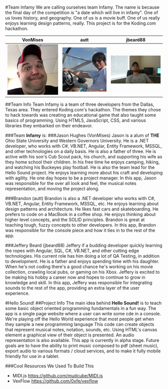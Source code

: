 #Team Infamy
We are calling ourselves team Infamy.  The name is because the final day of the competition is "a date which will live in infamy".  One of us loves history, and geography.  One of us is a movie buff.  One of us really enjoys learning design patterns, really.  This project is for the Koding.com hackathon.

| VonMises | autt | jbeard88
|--- |--- |---
| ![VonMises](JasonMug.jpg) | ![autt](BrandonMug.jpg) | ![jbeard88](JefferyMugshot.jpg)

##Team Info
Team Infamy is a team of three developers from the Dallas, Texas area.  They entered Koding.com's hackathon.
The themes they chose to hack towards was creating an educational game that also taught some basics of programming.  Using HTML5, JavaScript, CSS, and various libraries they
embarked on their endeavor.

###Team **Infamy** is:
###Jason Hughes (VonMises)
 Jason is a alum of **THE** Ohio State University and Western Governors University.  He is a .NET developer, who works with C#, VB.NET, Angular, Entity Framework, MSSQL, and other technologies on a
 daily basis.  He is also a father of three.  He is active with his son's Cub Scout pack, his church, and supporting his wife as they home school their children.  In his free time he enjoys camping,
 hiking, and watching his Buckeyes play football.  He is also the team lead for the  Hello Sound project.  He enjoys learning more about his craft and developing with agility.  He one day hopes to be
 a project manager.  In this app, Jason was responsible for the over all look and feel, the musical notes representation, and moving the project along.

###Brandon  (autt)
 Brandon is also a .NET developer who works with C#, VB.NET, Angular, Entity Framework, MSSQL, etc.  He enjoys learning about design patterns and architecture.  He likes fast cars
 and skateboarding.  He prefers to code on a MacBook in a coffee shop.  He enjoys thinking about higher level concepts, and the SOLID principles.  Brandon is great at teaching tough, fuzzy concepts to other
 developers. In this app, Brandon was responsible for the console piece and how it ties in to the rest of the app.

###Jeffery Beard (jbeard88)
 Jeffery if a budding developer quickly learning the ropes with Angular, SQL, C#, VB.NET, and other cutting edge technologies.  His current role has him doing a lot of QA Testing, in
 addition to development.  He is a father and enjoys spending time with his daughter.  When he's not coding there's a good chance he's working on his movie collection, crawling local pubs, or gaming on his Xbox.
 Jeffery is excited to be making his hobby a career now and hopes to continue to grow in knowledge and skill.  In this app, Jeffery was responsible for integrating sounds to the rest of the app, providing an
 extra layer of the user experience.

#Hello Sound! 
##Project Info
The main idea behind **Hello Sound!** is to teach some basic object oriented programming fundamentals in a fun way.  The app is a single page website where a user can
write some cde in a console.  We're playing off the Hello World experience that most people get when they sample a new programming language This code can create objects that represent musical notes, notation,
sounds, etc.  Using HTML's canvas element a graphical view of their object is presented.  An audio representation is also available.  This app is currently in alpha stage.  Future goals are to have the ability
to print music composed to pdf (sheet music), export audio to various formats / cloud services, and to make it fully mobile friendly for use in a tablet.

###Cool Resources We Used To Build This
- MIDI.js https://github.com/mudcube/MIDI.js  
- VexFlow https://github.com/0xfe/vexflow
